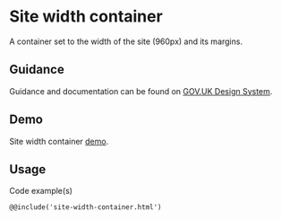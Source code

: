 # Site width container

A container set to the width of the site (960px) and its margins.

## Guidance

Guidance and documentation can be found on [GOV.UK Design System](linkgoeshere).

## Demo

Site width container [demo](site-width-container.html).

## Usage

Code example(s)

```
@@include('site-width-container.html')
```

<!--
## Installation

```
npm install --save @govuk-frontend/site-width-container
```
-->
